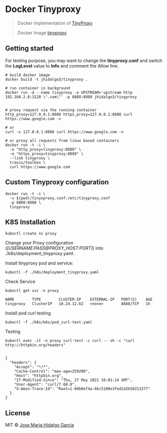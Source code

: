 Docker Tinyproxy
================

> Docker implementation of [TinyProxy](https://github.com/jhidalgo3/docker-tinyproxy)

> Docker Image [tinyproxy](https://hub.docker.com/repository/docker/jhidalgo3/tinyproxy)

## Getting started

For testing purpose, you may want to change the **tinyproxy.conf** and switch the **LogLevel** value to **Info** and comment the Allow line.

```
# build docker image
docker build -t jhidalgo3/tinyproxy .

# run container in background
docker run -d --name tinyproxy -e UPSTREAM='upstream http 192.168.2.8:3128 \".com\"' -p 8888:8888 jhidalgo3/tinyproxy


# proxy request via the running container
http_proxy=127.0.0.1:8888 https_proxy=127.0.0.1:8888 curl https://www.google.com -v

# or
curl -x 127.0.0.1:8888 curl https://www.google.com -v

# or proxy all requests from linux based containers
docker run -t -i \
  -e "http_proxy=tinyproxy:8888" \
  -e "https_proxy=tinyproxy:8888" \
  --link tinyproxy \
  travix/toolbox \
  curl https://www.google.com
```

## Custom Tinyproxy configuration

```
docker run -t -i \
  -v $(pwd)/tinyxproxy.conf:/etc/tinyproxy.conf
  -p 8888:8888 \
  tinyproxy
```

## K8S Installation

```
kubectl create ns proxy
```

Change your Proxy configuration (_[USERNAME:PASS@PROXY_HOST:PORT]_) into ./k8s/deployment_tinyproxy.yaml.

Install tinyproxy pod and service:

```
kubectl -f ./k8s/deployment_tinyproxy.yaml
```

Check Service

```
kubectl get svc -n proxy

NAME        TYPE        CLUSTER-IP    EXTERNAL-IP   PORT(S)    AGE
tinyproxy   ClusterIP   10.24.12.62   <none>        8888/TCP   1h
```

Install pod curl testing
```
kubectl -f ./k8s/k8s/pod_curl-test.yaml
```

Testing
```
kubectl exec -it -n proxy curl-test -c curl -- sh -c "curl http://httpbin.org/headers"


{
  "headers": {
    "Accept": "*/*",
    "Cache-Control": "max-age=259200",
    "Host": "httpbin.org",
    "If-Modified-Since": "Thu, 27 May 2021 16:01:14 GMT",
    "User-Agent": "curl/7.68.0",
    "X-Amzn-Trace-Id": "Root=1-60b0ef4a-6bc5100e3fed2a5b50213277"
  }
}
```


## License

MIT © [Jose Maria Hidalgo Garcia](https://github.com/jhidalgo3/)
